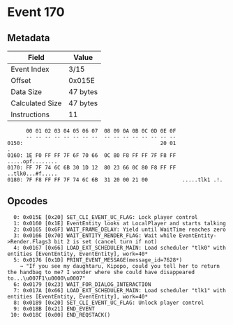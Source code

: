 # Event 170

## Metadata

| Field           | Value    |
|-----------------|----------|
| Event Index     | 3/15     |
| Offset          | 0x015E   |
| Data Size       | 47 bytes |
| Calculated Size | 47 bytes |
| Instructions    | 11       |

```
      00 01 02 03 04 05 06 07  08 09 0A 0B 0C 0D 0E 0F
      -- -- -- -- -- -- -- --  -- -- -- -- -- -- -- --
0150:                                            20 01                 .
0160: 1E F0 FF FF 7F 6F 70 66  0C 80 F8 FF FF 7F F8 FF  .....opf........
0170: FF 7F 74 6C 6B 30 1D 12  80 23 66 0C 80 F8 FF FF  ..tlk0...#f.....
0180: 7F F8 FF FF 7F 74 6C 6B  31 20 00 21 00           .....tlk1 .!.   
```

## Opcodes

```
  0: 0x015E [0x20] SET_CLI_EVENT_UC_FLAG: Lock player control
  1: 0x0160 [0x1E] EventEntity looks at LocalPlayer and starts talking
  2: 0x0165 [0x6F] WAIT_FRAME_DELAY: Yield until WaitTime reaches zero
  3: 0x0166 [0x70] WAIT_ENTITY_RENDER_FLAG: Wait while EventEntity->Render.Flags3 bit 2 is set (cancel turn if not)
  4: 0x0167 [0x66] LOAD_EXT_SCHEDULER_MAIN: Load scheduler "tlk0" with entities [EventEntity, EventEntity], work=40*
  5: 0x0176 [0x1D] PRINT_EVENT_MESSAGE(message_id=7628*)
    → "If you see my daughtaru, Kipopo, could you tell her to return the handbag to me? I wonder where she could have disappeared to...\u007F1\u0000\u0007"
  6: 0x0179 [0x23] WAIT_FOR_DIALOG_INTERACTION
  7: 0x017A [0x66] LOAD_EXT_SCHEDULER_MAIN: Load scheduler "tlk1" with entities [EventEntity, EventEntity], work=40*
  8: 0x0189 [0x20] SET_CLI_EVENT_UC_FLAG: Unlock player control
  9: 0x018B [0x21] END_EVENT
 10: 0x018C [0x00] END_REQSTACK()
```
